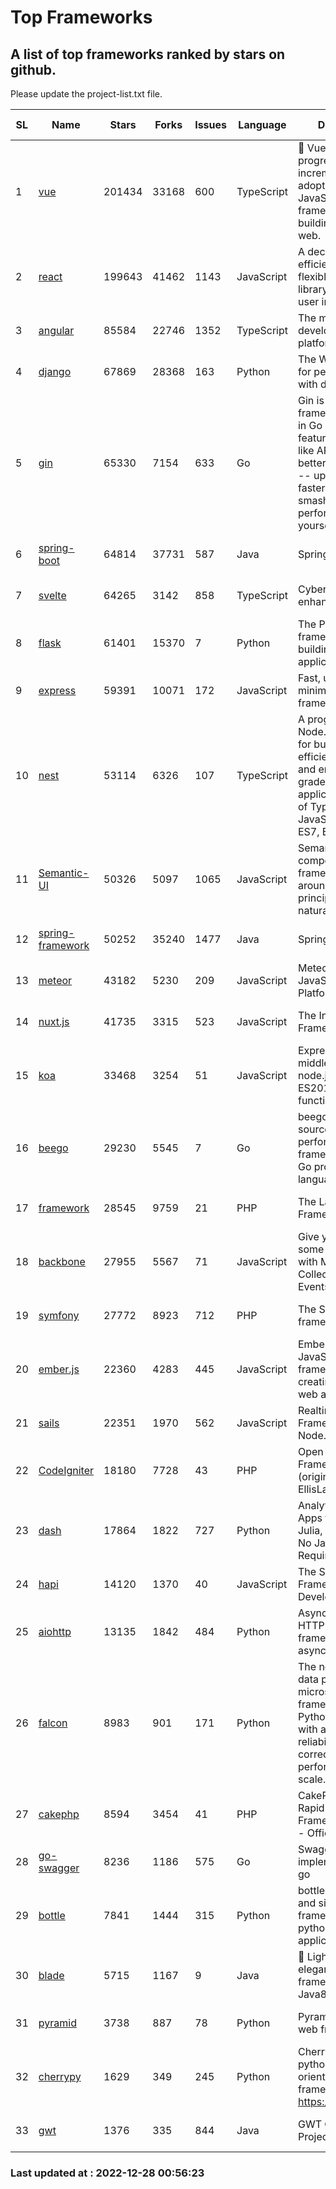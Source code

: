# Top Frameworks
## A list of top frameworks ranked by stars on github.  
Please update the project-list.txt file.

| SL| Name  | Stars| Forks| Issues | Language | Description | Last Commit |
| --| ------| -----| ---- | ------ | -------- | ----------- | ----------- |
| 1 | [vue](https://github.com/vuejs/vue) | 201434 | 33168 | 600 | TypeScript | 🖖 Vue.js is a progressive, incrementally-adoptable JavaScript framework for building UI on the web. | 2022-12-27 21:38:05 |
| 2 | [react](https://github.com/facebook/react) | 199643 | 41462 | 1143 | JavaScript | A declarative, efficient, and flexible JavaScript library for building user interfaces. | 2022-12-23 19:31:27 |
| 3 | [angular](https://github.com/angular/angular) | 85584 | 22746 | 1352 | TypeScript | The modern web developer’s platform | 2022-12-24 11:26:34 |
| 4 | [django](https://github.com/django/django) | 67869 | 28368 | 163 | Python | The Web framework for perfectionists with deadlines. | 2022-12-27 06:11:13 |
| 5 | [gin](https://github.com/gin-gonic/gin) | 65330 | 7154 | 633 | Go | Gin is a HTTP web framework written in Go (Golang). It features a Martini-like API with much better performance -- up to 40 times faster. If you need smashing performance, get yourself some Gin. | 2022-12-25 05:49:44 |
| 6 | [spring-boot](https://github.com/spring-projects/spring-boot) | 64814 | 37731 | 587 | Java | Spring Boot | 2022-12-22 21:36:02 |
| 7 | [svelte](https://github.com/sveltejs/svelte) | 64265 | 3142 | 858 | TypeScript | Cybernetically enhanced web apps | 2022-12-22 16:47:52 |
| 8 | [flask](https://github.com/pallets/flask) | 61401 | 15370 | 7 | Python | The Python micro framework for building web applications. | 2022-12-24 22:31:07 |
| 9 | [express](https://github.com/expressjs/express) | 59391 | 10071 | 172 | JavaScript | Fast, unopinionated, minimalist web framework for node. | 2022-10-08 20:11:42 |
| 10 | [nest](https://github.com/nestjs/nest) | 53114 | 6326 | 107 | TypeScript | A progressive Node.js framework for building efficient, scalable, and enterprise-grade server-side applications on top of TypeScript & JavaScript (ES6, ES7, ES8) 🚀 | 2022-12-27 10:28:01 |
| 11 | [Semantic-UI](https://github.com/Semantic-Org/Semantic-UI) | 50326 | 5097 | 1065 | JavaScript | Semantic is a UI component framework based around useful principles from natural language. | 2022-10-06 20:02:37 |
| 12 | [spring-framework](https://github.com/spring-projects/spring-framework) | 50252 | 35240 | 1477 | Java | Spring Framework | 2022-12-23 15:11:16 |
| 13 | [meteor](https://github.com/meteor/meteor) | 43182 | 5230 | 209 | JavaScript | Meteor, the JavaScript App Platform | 2022-12-27 12:38:30 |
| 14 | [nuxt.js](https://github.com/nuxt/nuxt.js) | 41735 | 3315 | 523 | JavaScript | The Intuitive Vue(2) Framework | 2022-12-19 17:01:27 |
| 15 | [koa](https://github.com/koajs/koa) | 33468 | 3254 | 51 | JavaScript | Expressive middleware for node.js using ES2017 async functions | 2022-12-09 05:49:41 |
| 16 | [beego](https://github.com/beego/beego) | 29230 | 5545 | 7 | Go | beego is an open-source, high-performance web framework for the Go programming language. | 2022-12-26 15:53:27 |
| 17 | [framework](https://github.com/laravel/framework) | 28545 | 9759 | 21 | PHP | The Laravel Framework. | 2022-12-27 17:33:46 |
| 18 | [backbone](https://github.com/jashkenas/backbone) | 27955 | 5567 | 71 | JavaScript | Give your JS App some Backbone with Models, Views, Collections, and Events | 2022-11-23 20:55:56 |
| 19 | [symfony](https://github.com/symfony/symfony) | 27772 | 8923 | 712 | PHP | The Symfony PHP framework | 2022-12-22 20:32:03 |
| 20 | [ember.js](https://github.com/emberjs/ember.js) | 22360 | 4283 | 445 | JavaScript | Ember.js - A JavaScript framework for creating ambitious web applications | 2022-12-22 18:18:17 |
| 21 | [sails](https://github.com/balderdashy/sails) | 22351 | 1970 | 562 | JavaScript | Realtime MVC Framework for Node.js | 2022-11-21 02:21:42 |
| 22 | [CodeIgniter](https://github.com/bcit-ci/CodeIgniter) | 18180 | 7728 | 43 | PHP | Open Source PHP Framework (originally from EllisLab) | 2022-12-01 11:38:45 |
| 23 | [dash](https://github.com/plotly/dash) | 17864 | 1822 | 727 | Python | Analytical Web Apps for Python, R, Julia, and Jupyter. No JavaScript Required. | 2022-12-17 15:12:48 |
| 24 | [hapi](https://github.com/hapijs/hapi) | 14120 | 1370 | 40 | JavaScript | The Simple, Secure Framework Developers Trust | 2022-12-23 20:15:56 |
| 25 | [aiohttp](https://github.com/aio-libs/aiohttp) | 13135 | 1842 | 484 | Python | Asynchronous HTTP client/server framework for asyncio and Python | 2022-12-25 22:54:00 |
| 26 | [falcon](https://github.com/falconry/falcon) | 8983 | 901 | 171 | Python | The no-magic web data plane API and microservices framework for Python developers, with a focus on reliability, correctness, and performance at scale. | 2022-12-02 14:57:32 |
| 27 | [cakephp](https://github.com/cakephp/cakephp) | 8594 | 3454 | 41 | PHP | CakePHP: The Rapid Development Framework for PHP - Official Repository | 2022-12-27 20:59:28 |
| 28 | [go-swagger](https://github.com/go-swagger/go-swagger) | 8236 | 1186 | 575 | Go | Swagger 2.0 implementation for go | 2022-12-18 01:03:36 |
| 29 | [bottle](https://github.com/bottlepy/bottle) | 7841 | 1444 | 315 | Python | bottle.py is a fast and simple micro-framework for python web-applications. | 2022-09-05 15:24:52 |
| 30 | [blade](https://github.com/lets-blade/blade) | 5715 | 1167 | 9 | Java | :rocket: Lightning fast and elegant mvc framework for Java8 | 2022-05-10 12:38:06 |
| 31 | [pyramid](https://github.com/Pylons/pyramid) | 3738 | 887 | 78 | Python | Pyramid - A Python web framework | 2022-12-27 18:22:19 |
| 32 | [cherrypy](https://github.com/cherrypy/cherrypy) | 1629 | 349 | 245 | Python | CherryPy is a pythonic, object-oriented HTTP framework.      https://cherrypy.dev | 2022-07-17 20:36:25 |
| 33 | [gwt](https://github.com/gwtproject/gwt) | 1376 | 335 | 844 | Java | GWT Open Source Project | 2022-11-30 14:11:08 |

### Last updated at : 2022-12-28 00:56:23
